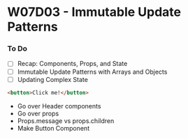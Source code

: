 # W07D03 - Immutable Update Patterns

### To Do

- [ ] Recap: Components, Props, and State
- [ ] Immutable Update Patterns with Arrays and Objects
- [ ] Updating Complex State

```html
<button>Click me!</button>
```

- Go over Header components
- Go over props
- Props.message vs props.children
- Make Button Component
